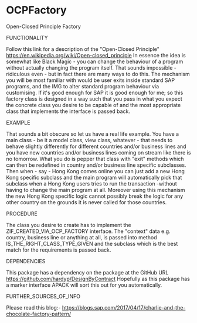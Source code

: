 # OCPFactory
Open-Closed Principle Factory

FUNCTIONALITY

Follow this link for a description of the "Open-Closed Principle"
https://en.wikipedia.org/wiki/Open-closed_principle
In essence the idea is somewhat like Black Magic - you can change the behaviour of a program without actually changing the program itself.
That sounds impossible - ridiculous even - but in fact there are many ways to do this. The mechanism you will be most familiar with would be user exits inside standard SAP programs, and the IMG to alter standard program behaviour via customising.
If it's good enough for SAP it is good enough for me; so this factory class is designed in a way such that you pass in what you expect the concrete class you desire to be capable of and the most appropriate class that implements the interface is passed back.

EXAMPLE

That sounds a bit obscure so let us have a real life example. You have a main class - be it a model class, view class, whatever - that needs to behave slightly differently for different countries and/or business lines and you have new countries and/or business lines coming on stream like there is no tomorrow.
What you do is pepper that class with "exit" methods which can then be redefined in country and/or business line specific subclasses.
Then when - say - Hong Kong comes online you can just add a new Hong Kong specific subclass and the main program will automatically pick that subclass when a Hong Kong users tries to run the transaction -without having to change the main program at all.
Moreover using this mechanism the new Hong Kong specific logic cannot possibly break the logic for any other country on the grounds it is never called for those countries.

PROCEDURE

The class you desire to create has to implement the ZIF_CREATED_VIA_OCP_FACTORY interface. The "context" data e.g. country, business line or anything at all, is passed into method IS_THE_RIGHT_CLASS_TYPE_GIVEN and the subclass which is the best match for the requirements is passed back.

DEPENDENCIES

This package has a dependency on the package at the GitHub URL https://github.com/hardyp/DesignByContract
Hopefully as this package has a marker interface APACK will sort this out for you automatically.

FURTHER_SOURCES_OF_INFO

Please read this blog:-
https://blogs.sap.com/2017/04/17/charlie-and-the-chocolate-factory-pattern/
